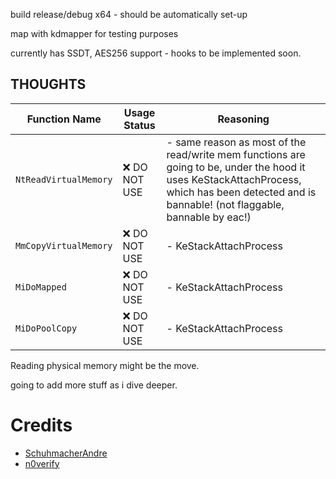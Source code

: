 build release/debug x64 - should be automatically set-up

map with kdmapper for testing purposes

currently has SSDT, AES256 support - hooks to be implemented soon.

## THOUGHTS
| Function Name | Usage Status | Reasoning |
|--------------|--------------|-----------|
| `NtReadVirtualMemory` | ❌ DO NOT USE | - same reason as most of the read/write mem functions are going to be, under the hood it uses KeStackAttachProcess, which has been detected and is bannable! (not flaggable, bannable by eac!) |
| `MmCopyVirtualMemory` | ❌ DO NOT USE | - KeStackAttachProcess |
| `MiDoMapped` | ❌ DO NOT USE | - KeStackAttachProcess |
| `MiDoPoolCopy` | ❌ DO NOT USE | - KeStackAttachProcess |

Reading physical memory might be the move.

going to add more stuff as i dive deeper.


# Credits
- [SchuhmacherAndre](https://github.com/SchuhmacherAndre)
- [n0verify](https://github.com/n0verify)
